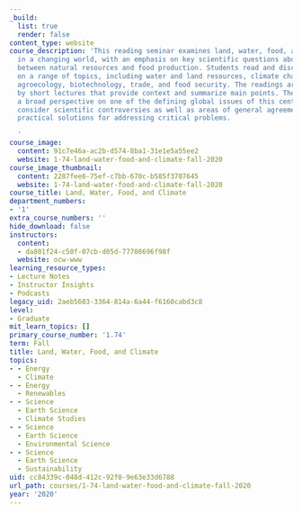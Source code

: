 ```yaml
---
_build:
  list: true
  render: false
content_type: website
course_description: 'This reading seminar examines land, water, food, and climate
  in a changing world, with an emphasis on key scientific questions about the connections
  between natural resources and food production. Students read and discuss papers
  on a range of topics, including water and land resources, climate change, demography,
  agroecology, biotechnology, trade, and food security. The readings are supplemented
  by short lectures that provide context and summarize main points. The seminar provides
  a broad perspective on one of the defining global issues of this century. Students
  consider scientific controversies as well as areas of general agreement and examine
  practical solutions for addressing critical problems.

  '
course_image:
  content: 91c7e46a-ac2b-d574-8ba1-31e1e5a55ee2
  website: 1-74-land-water-food-and-climate-fall-2020
course_image_thumbnail:
  content: 2287fee6-75ef-c7bb-670c-b585f3707645
  website: 1-74-land-water-food-and-climate-fall-2020
course_title: Land, Water, Food, and Climate
department_numbers:
- '1'
extra_course_numbers: ''
hide_download: false
instructors:
  content:
  - da801f24-c50f-07cb-d05d-77708696f98f
  website: ocw-www
learning_resource_types:
- Lecture Notes
- Instructor Insights
- Podcasts
legacy_uid: 2aeb5603-3364-814a-6a44-f6160cabd3c8
level:
- Graduate
mit_learn_topics: []
primary_course_number: '1.74'
term: Fall
title: Land, Water, Food, and Climate
topics:
- - Energy
  - Climate
- - Energy
  - Renewables
- - Science
  - Earth Science
  - Climate Studies
- - Science
  - Earth Science
  - Environmental Science
- - Science
  - Earth Science
  - Sustainability
uid: cc84339c-048d-412c-92f0-9e63e33d6788
url_path: courses/1-74-land-water-food-and-climate-fall-2020
year: '2020'
---
```

